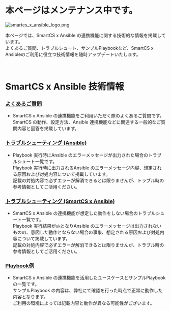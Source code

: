 # 本ページはメンテナンス中です。


![smartcs_x_ansible_logo.png](https://github.com/ssol-smartcs/ansible-handson/blob/master/smartcs_x_ansible_logo.png)

本ページでは、SmartCS x Ansible の連携機能に関する技術的な情報を掲載しています。  
よくあるご質問、トラブルシュート、サンプルPlaybookなど、SmartCS x Ansibleのご利用に役立つ技術情報を随時アップデートいたします。  

<br>

# SmartCS x Ansible 技術情報

### [よくあるご質問](./contents/faq.md)

- SmartCS x Ansible の連携機能をご利用いただく際のよくあるご質問です。  
SmartCS の動作、設定方法、Ansible 連携機能などに関連する一般的なご質問内容と回答を掲載しています。  

### [トラブルシューティング (Ansible)](./contents/troubleshooting.md)

- Playbook 実行時にAnsible のエラーメッセージが出力された場合のトラブルシュート一覧です。  
Playbook 実行時に出力されるAnsible のエラーメッセージ内容、想定される原因および対処内容について掲載しています。  
記載の対処内容で必ずエラーが解消できるとは限りませんが、トラブル時の参考情報としてご活用ください。  

### [トラブルシューティング (SmartCS x Ansible)](./contents/smartcsmoduletips.md)

- SmartCS x Ansible の連携機能が想定した動作をしない場合のトラブルシュート一覧です。  
Playbook 実行結果が`ok`となりAnsible のエラーメッセージは出力されないものの、意図した動作とならない場合の事象、想定される原因および対処内容について掲載しています。  
記載の対処内容で必ずエラーが解消できるとは限りませんが、トラブル時の参考情報としてご活用ください。  

### [Playbook例](./contents/playbook-example.md)

- SmartCS x Ansible の連携機能を活用したユースケースとサンプルPlaybook の一覧です。  
サンプルPlaybook の内容は、弊社にて確認を行った時点で正常に動作した内容となります。  
ご利用の環境によっては記載内容と動作が異なる可能性がございます。  
